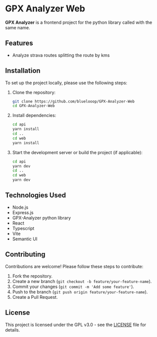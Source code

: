 # GPX Analyzer Web

**GPX Analyzer** is a frontend project for the python library called with the same name.

## Features

- Analyze strava routes splitting the route by kms

## Installation

To set up the project locally, please use the following steps:

1. Clone the repository:

   ```bash
   git clone https://github.com/bluelooop/GPX-Analyzer-Web
   cd GPX-Analyzer-Web
   ```

2. Install dependencies:

   ```bash
   cd api
   yarn install
   cd ..
   cd web
   yarn install
   ```

3. Start the development server or build the project (if applicable):

   ```bash
   cd api
   yarn dev
   cd ..
   cd web
   yarn dev
   ```

## Technologies Used

- Node.js
- Express.js
- GPX-Analyzer python library
- React
- Typescript
- Vite
- Semantic UI

## Contributing

Contributions are welcome! Please follow these steps to contribute:

1. Fork the repository.
2. Create a new branch (`git checkout -b feature/your-feature-name`).
3. Commit your changes (`git commit -m 'Add some feature'`).
4. Push to the branch (`git push origin feature/your-feature-name`).
5. Create a Pull Request.

## License

This project is licensed under the GPL v3.0 - see the [LICENSE](LICENSE) file for details.
